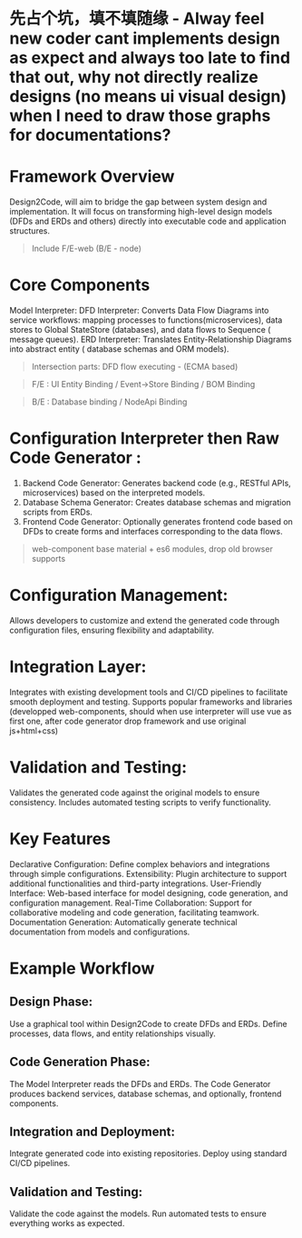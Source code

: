 # 先占个坑，填不填随缘 - Alway feel new coder cant implements design as expect and always too late to find that out, why not directly realize designs (no means ui visual design) when I need to draw those graphs for documentations?

# Framework Overview
Design2Code, will aim to bridge the gap between system design and implementation. It will focus on transforming high-level design models (DFDs and ERDs and others) directly into executable code and application structures. 
> Include F/E-web (B/E - node)

# Core Components
Model Interpreter:
   DFD Interpreter: Converts Data Flow Diagrams into service workflows: mapping processes to functions(microservices), data stores to Global StateStore (databases), and data flows to Sequence ( message queues).
   ERD Interpreter: Translates Entity-Relationship Diagrams into abstract entity ( database schemas and ORM models).
   > Intersection parts: DFD flow executing - (ECMA based)

   > F/E :  UI Entity Binding / Event->Store Binding / BOM Binding

   > B/E :  Database binding / NodeApi Binding



# Configuration Interpreter then Raw Code Generator :

1. Backend Code Generator: Generates backend code (e.g., RESTful APIs, microservices) based on the interpreted models.
2. Database Schema Generator: Creates database schemas and migration scripts from ERDs.
3. Frontend Code Generator: Optionally generates frontend code based on DFDs to create forms and interfaces corresponding to the data flows.
  > web-component base material + es6 modules, drop old browser supports

# Configuration Management:

Allows developers to customize and extend the generated code through configuration files, ensuring flexibility and adaptability.


# Integration Layer:

Integrates with existing development tools and CI/CD pipelines to facilitate smooth deployment and testing.
Supports popular frameworks and libraries (developped web-components, should when use interpreter will use vue as first one, after code generator drop framework and use original js+html+css)

# Validation and Testing:

Validates the generated code against the original models to ensure consistency.
Includes automated testing scripts to verify functionality.

# Key Features
Declarative Configuration: Define complex behaviors and integrations through simple configurations.
Extensibility: Plugin architecture to support additional functionalities and third-party integrations.
User-Friendly Interface: Web-based interface for model designing, code generation, and configuration management.
Real-Time Collaboration: Support for collaborative modeling and code generation, facilitating teamwork.
Documentation Generation: Automatically generate technical documentation from models and configurations.


# Example Workflow
## Design Phase:

Use a graphical tool within Design2Code to create DFDs and ERDs.
Define processes, data flows, and entity relationships visually.


## Code Generation Phase:

The Model Interpreter reads the DFDs and ERDs.
The Code Generator produces backend services, database schemas, and optionally, frontend components.

## Integration and Deployment:

  Integrate generated code into existing repositories.
Deploy using standard CI/CD pipelines.

## Validation and Testing:

Validate the code against the models.
  Run automated tests to ensure everything works as expected.
